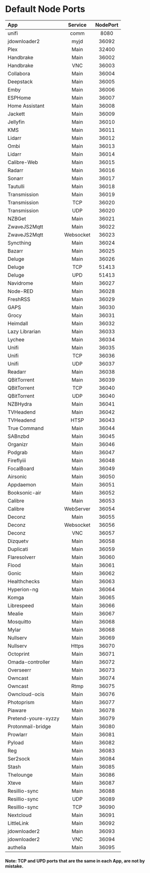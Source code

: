 # Default Node Ports

| App                 |  Service  | NodePort |
| :------------------ | :-------: | :------: |
| unifi               |   comm    |  8080    |
| jdownloader2        |   myjd    |  36092   |
| Plex                |   Main    |  32400   |
| Handbrake           |   Main    |  36002   |
| Handbrake           |    VNC    |  36003   |
| Collabora           |   Main    |  36004   |
| Deepstack           |   Main    |  36005   |
| Emby                |   Main    |  36006   |
| ESPHome             |   Main    |  36007   |
| Home Assistant      |   Main    |  36008   |
| Jackett             |   Main    |  36009   |
| Jellyfin            |   Main    |  36010   |
| KMS                 |   Main    |  36011   |
| Lidarr              |   Main    |  36012   |
| Ombi                |   Main    |  36013   |
| Lidarr              |   Main    |  36014   |
| Calibre-Web         |   Main    |  36015   |
| Radarr              |   Main    |  36016   |
| Sonarr              |   Main    |  36017   |
| Tautulli            |   Main    |  36018   |
| Transmission        |   Main    |  36019   |
| Transmission        |    TCP    |  36020   |
| Transmission        |    UDP    |  36020   |
| NZBGet              |   Main    |  36021   |
| ZwaveJS2Mqtt        |   Main    |  36022   |
| ZwaveJS2Mqtt        | Websocket |  36023   |
| Syncthing           |   Main    |  36024   |
| Bazarr              |   Main    |  36025   |
| Deluge              |   Main    |  36026   |
| Deluge              |    TCP    |  51413   |
| Deluge              |    UPD    |  51413   |
| Navidrome           |   Main    |  36027   |
| Node-RED            |   Main    |  36028   |
| FreshRSS            |   Main    |  36029   |
| GAPS                |   Main    |  36030   |
| Grocy               |   Main    |  36031   |
| Heimdall            |   Main    |  36032   |
| Lazy Librarian      |   Main    |  36033   |
| Lychee              |   Main    |  36034   |
| Unifi               |   Main    |  36035   |
| Unifi               |    TCP    |  36036   |
| Unifi               |    UDP    |  36037   |
| Readarr             |   Main    |  36038   |
| QBitTorrent         |   Main    |  36039   |
| QBitTorrent         |    TCP    |  36040   |
| QBitTorrent         |    UDP    |  36040   |
| NZBHydra            |   Main    |  36041   |
| TVHeadend           |   Main    |  36042   |
| TVHeadend           |   HTSP    |  36043   |
| True Command        |   Main    |  36044   |
| SABnzbd             |   Main    |  36045   |
| Organizr            |   Main    |  36046   |
| Podgrab             |   Main    |  36047   |
| Fireflyiii          |   Main    |  36048   |
| FocalBoard          |   Main    |  36049   |
| Airsonic            |   Main    |  36050   |
| Appdaemon           |   Main    |  36051   |
| Booksonic-air       |   Main    |  36052   |
| Calibre             |   Main    |  36053   |
| Calibre             | WebServer |  36054   |
| Deconz              |   Main    |  36055   |
| Deconz              | Websocket |  36056   |
| Deconz              |    VNC    |  36057   |
| Dizquetv            |   Main    |  36058   |
| Duplicati           |   Main    |  36059   |
| Flaresolverr        |   Main    |  36060   |
| Flood               |   Main    |  36061   |
| Gonic               |   Main    |  36062   |
| Healthchecks        |   Main    |  36063   |
| Hyperion-ng         |   Main    |  36064   |
| Komga               |   Main    |  36065   |
| Librespeed          |   Main    |  36066   |
| Mealie              |   Main    |  36067   |
| Mosquitto           |   Main    |  36068   |
| Mylar               |   Main    |  36068   |
| Nullserv            |   Main    |  36069   |
| Nullserv            |   Https   |  36070   |
| Octoprint           |   Main    |  36071   |
| Omada-controller    |   Main    |  36072   |
| Overseerr           |   Main    |  36073   |
| Owncast             |   Main    |  36074   |
| Owncast             |   Rtmp    |  36075   |
| Owncloud-ocis       |   Main    |  36076   |
| Photoprism          |   Main    |  36077   |
| Piaware             |   Main    |  36078   |
| Pretend-youre-xyzzy |   Main    |  36079   |
| Protonmail-bridge   |   Main    |  36080   |
| Prowlarr            |   Main    |  36081   |
| Pyload              |   Main    |  36082   |
| Reg                 |   Main    |  36083   |
| Ser2sock            |   Main    |  36084   |
| Stash               |   Main    |  36085   |
| Thelounge           |   Main    |  36086   |
| Xteve               |   Main    |  36087   |
| Resillio-sync       |   Main    |  36088   |
| Resillio-sync       |    UDP    |  36089   |
| Resillio-sync       |    TCP    |  36090   |
| Nextcloud           |   Main    |  36091   |
| LittleLink          |   Main    |  36092   |
| jdownloader2        |   Main    |  36093   |
| jdownloader2        |   VNC     |  36094   |
| authelia            |   Main    |  36095   |

#### Note: TCP and UPD ports that are the same in each App, are not by mistake.
